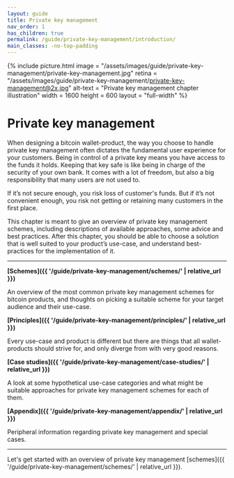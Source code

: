 ```yaml
---
layout: guide
title: Private key management
nav_order: 1
has_children: true
permalink: /guide/private-key-management/introduction/
main_classes: -no-top-padding
---
```


<!--

Introduction to the private key management chapter

Why it exists
What's in it
How to use it
How to contribute

-->

{% include picture.html
   image = "/assets/images/guide/private-key-management/private-key-management.jpg"
   retina = "/assets/images/guide/private-key-management/private-key-management@2x.jpg"
   alt-text = "Private key management chapter illustration"
   width = 1600
   height = 600
   layout = "full-width"
%}

# Private key management

When designing a bitcoin wallet-product, the way you choose to handle private key management often dictates the fundamental user experience for your customers. Being in control of a private key means you have access to the funds it holds. Keeping that key safe is like being in charge of the security of your own bank. It comes with a lot of freedom, but also a big responsibility that many users are not used to. 

If it’s not secure enough, you risk loss of customer's funds. But if it’s not convenient enough, you risk not getting or retaining many customers in the first place.

This chapter is meant to give an overview of private key management schemes, including descriptions of  available approaches, some advice and best practices. After this chapter, you should be able to choose a solution that is well suited to your product’s use-case, and understand best-practices for the implementation of it.

---

**[Schemes]({{ '/guide/private-key-management/schemes/' | relative_url }})**

An overview of the most common private key management schemes for bitcoin products, and thoughts on picking a suitable scheme for your target audience and their use-case.

**[Principles]({{ '/guide/private-key-management/principles/' | relative_url }})**

Every use-case and product is different but there are things that all wallet-products should strive for, and only diverge from with very good reasons.

**[Case studies]({{ '/guide/private-key-management/case-studies/' | relative_url }})**

A look at some hypothetical use-case categories and what might be suitable approaches for private key management schemes for each of them.

**[Appendix]({{ '/guide/private-key-management/appendix/' | relative_url }})**

Peripheral information regarding private key management and special cases.

---

Let's get started with an overview of private key management [schemes]({{ '/guide/private-key-management/schemes/' | relative_url }}).